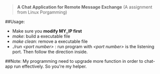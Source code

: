>**A Chat Application for Remote Message Exchange**
(A assignment from Linux Porgamming)

##Usage:
- Make sure you **modify MY_IP first**
- _make_: build a executable file
- _make clean_: remove a executable file
- _./run_ *<*port number*>* : run program with *<*port number*>* is the listening port. Then follow the direction inside.

##Note: 
My programming need to upgrade more function in order to chat-app run effectively. So you're my helper.
